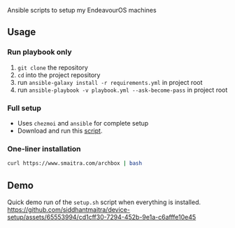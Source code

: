 

Ansible scripts to setup my EndeavourOS machines

## Usage

### Run playbook only
1. `git clone` the repository
2. `cd` into the project repository
3. run `ansible-galaxy install -r requirements.yml` in project root
4. run `ansible-playbook -v playbook.yml --ask-become-pass` in project root

### Full setup
- Uses `chezmoi` and `ansible` for complete setup
- Download and run this [script](https://github.com/siddhantmaitra/scripts/blob/main/working/setup.sh).

### One-liner installation

```sh
curl https://www.smaitra.com/archbox | bash
```

## Demo 
Quick demo run of the `setup.sh` script when everything is installed.
https://github.com/siddhantmaitra/device-setup/assets/65553994/cd1cff30-7294-452b-9e1a-c6afffe10e45








